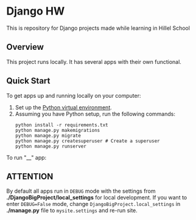 # Django HW

This is repository for Django projects made while learning in Hillel School

## Overview

This project runs locally. It has several apps with their own functional.


## Quick Start

To get apps up and running locally on your computer:
1. Set up the [Python virtual environment](https://docs.python.org/3/library/venv.html#module-venv).
2. Assuming you have Python setup, run the following commands:
   ```
   python install -r requirements.txt
   python manage.py makemigrations
   python manage.py migrate
   python manage.py createsuperuser # Create a superuser
   python manage.py runserver
   ```


To run "__" app:
   
## ATTENTION
By default all apps run in `DEBUG` mode with the settings from **./DjangoBigProject/local_settings** for local development. 
If you want to enter `DEBUG=False` mode, change `DjangoBigProject.local_settings` in **./manage.py** file to `mysite.settings`
and re-run site.